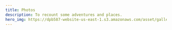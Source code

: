 ```yaml
---
title: Photos
description: To recount some adventures and places.
hero_img: https://dpb587-website-us-east-1.s3.amazonaws.com/asset/gallery/2019-south-america/2f1f12e6-9a6b-03fd-0c98-6a47ac23c919~1280.jpg
---
```

